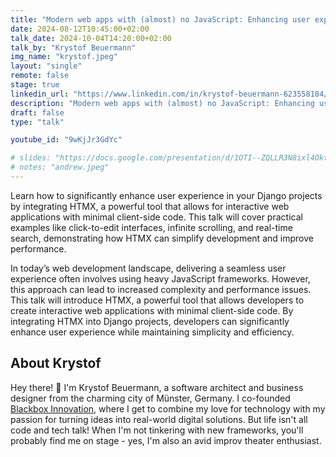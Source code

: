 ```yaml
---
title: "Modern web apps with (almost) no JavaScript: Enhancing user experience with HTMX in Django"
date: 2024-08-12T10:45:00+02:00
talk_date: 2024-10-04T14:20:00+02:00
talk_by: "Krystof Beuermann"
img_name: "krystof.jpeg"
layout: "single"
remote: false
stage: true
linkedin_url: "https://www.linkedin.com/in/krystof-beuermann-623558184/"
description: "Modern web apps with (almost) no JavaScript: Enhancing user experience with HTMX in Django"
draft: false
type: "talk"

youtube_id: "9wKjJr3GdYc"

# slides: "https://docs.google.com/presentation/d/1OTI--ZQLLR3N8ixl4OktEwbXfiau_0BNXicl_3j5uYc/edit?usp=sharing"
# notes: "andrew.jpeg"
---
```


Learn how to significantly enhance user experience in your Django projects by integrating HTMX, a powerful tool that allows for interactive web applications with minimal client-side code. This talk will cover practical examples like click-to-edit interfaces, infinite scrolling, and real-time search, demonstrating how HTMX can simplify development and improve performance.

In today’s web development landscape, delivering a seamless user experience often involves using heavy JavaScript frameworks. However, this approach can lead to increased complexity and performance issues. This talk will introduce HTMX, a powerful tool that allows developers to create interactive web applications with minimal client-side code. By integrating HTMX into Django projects, developers can significantly enhance user experience while maintaining simplicity and efficiency.

## About Krystof

Hey there! 👋 I'm Krystof Beuermann, a software architect and business designer from the charming city of Münster, Germany. I co-founded [Blackbox Innovation](https://www.blackbox.ms/), where I get to combine my love for technology with my passion for turning ideas into real-world digital solutions. 
But life isn't all code and tech talk! When I'm not tinkering with new frameworks, you'll probably find me on stage - yes, I'm also an avid improv theater enthusiast.

